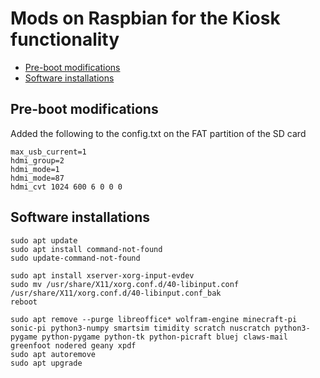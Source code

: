 # Mods on Raspbian for the Kiosk functionality

- [Pre-boot modifications](#pre-boot-modifications)
- [Software installations](#software-installations)

## Pre-boot modifications

Added the following to the config.txt on the FAT partition of the SD card

```
max_usb_current=1
hdmi_group=2
hdmi_mode=1
hdmi_mode=87
hdmi_cvt 1024 600 6 0 0 0
```

## Software installations

```shell
sudo apt update
sudo apt install command-not-found
sudo update-command-not-found
```

```shell
sudo apt install xserver-xorg-input-evdev
sudo mv /usr/share/X11/xorg.conf.d/40-libinput.conf /usr/share/X11/xorg.conf.d/40-libinput.conf_bak
reboot
```

```shell
sudo apt remove --purge libreoffice* wolfram-engine minecraft-pi sonic-pi python3-numpy smartsim timidity scratch nuscratch python3-pygame python-pygame python-tk python-picraft bluej claws-mail greenfoot nodered geany xpdf
sudo apt autoremove
sudo apt upgrade
```
